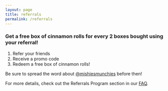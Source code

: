 ```yaml
---
layout: page
title: referrals
permalink: /referrals
---
```


### Get a free box of cinnamon rolls for every 2 boxes bought using your referral!
1. Refer your friends
2. Receive a promo code
3. Redeem a free box of cinnamon rolls!

Be sure to spread the word about [@mishiesmunchies](https://www.instagram.com/mishiesmunchies/) before then!

For more details, check out the Referrals Program section in our [FAQ](faq).
